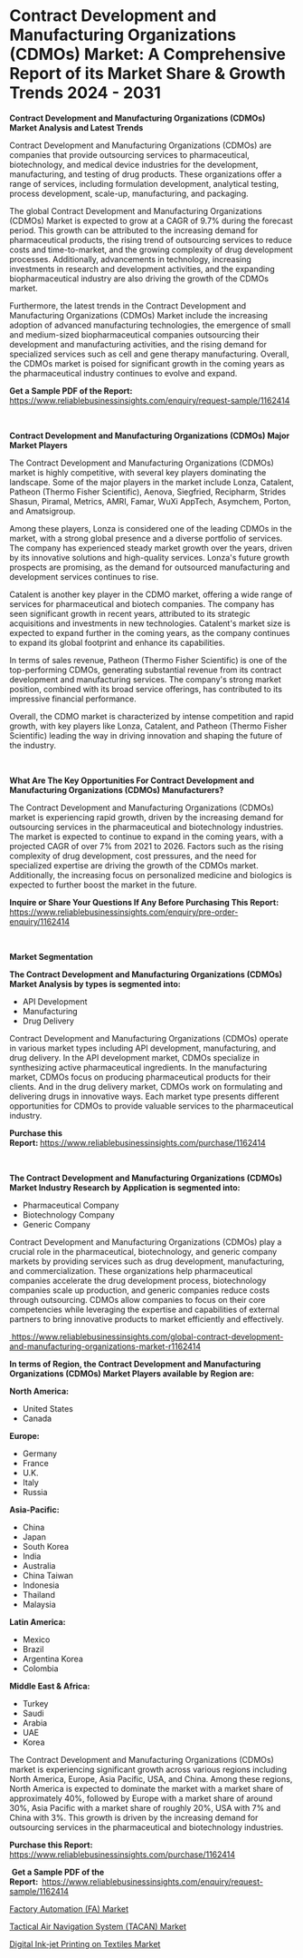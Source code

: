 <p><h1>Contract Development and Manufacturing Organizations (CDMOs) Market: A Comprehensive Report of its Market Share & Growth Trends 2024 - 2031</h1></p><p><strong>Contract Development and Manufacturing Organizations (CDMOs) Market Analysis and Latest Trends</strong></p>
<p><p>Contract Development and Manufacturing Organizations (CDMOs) are companies that provide outsourcing services to pharmaceutical, biotechnology, and medical device industries for the development, manufacturing, and testing of drug products. These organizations offer a range of services, including formulation development, analytical testing, process development, scale-up, manufacturing, and packaging.</p><p>The global Contract Development and Manufacturing Organizations (CDMOs) Market is expected to grow at a CAGR of 9.7% during the forecast period. This growth can be attributed to the increasing demand for pharmaceutical products, the rising trend of outsourcing services to reduce costs and time-to-market, and the growing complexity of drug development processes. Additionally, advancements in technology, increasing investments in research and development activities, and the expanding biopharmaceutical industry are also driving the growth of the CDMOs market.</p><p>Furthermore, the latest trends in the Contract Development and Manufacturing Organizations (CDMOs) Market include the increasing adoption of advanced manufacturing technologies, the emergence of small and medium-sized biopharmaceutical companies outsourcing their development and manufacturing activities, and the rising demand for specialized services such as cell and gene therapy manufacturing. Overall, the CDMOs market is poised for significant growth in the coming years as the pharmaceutical industry continues to evolve and expand.</p></p>
<p><strong>Get a Sample PDF of the Report:&nbsp;</strong> <a href="https://www.reliablebusinessinsights.com/enquiry/request-sample/1162414">https://www.reliablebusinessinsights.com/enquiry/request-sample/1162414</a></p>
<p>&nbsp;</p>
<p><strong>Contract Development and Manufacturing Organizations (CDMOs) Major Market Players</strong></p>
<p><p>The Contract Development and Manufacturing Organizations (CDMOs) market is highly competitive, with several key players dominating the landscape. Some of the major players in the market include Lonza, Catalent, Patheon (Thermo Fisher Scientific), Aenova, Siegfried, Recipharm, Strides Shasun, Piramal, Metrics, AMRI, Famar, WuXi AppTech, Asymchem, Porton, and Amatsigroup.</p><p>Among these players, Lonza is considered one of the leading CDMOs in the market, with a strong global presence and a diverse portfolio of services. The company has experienced steady market growth over the years, driven by its innovative solutions and high-quality services. Lonza's future growth prospects are promising, as the demand for outsourced manufacturing and development services continues to rise.</p><p>Catalent is another key player in the CDMO market, offering a wide range of services for pharmaceutical and biotech companies. The company has seen significant growth in recent years, attributed to its strategic acquisitions and investments in new technologies. Catalent's market size is expected to expand further in the coming years, as the company continues to expand its global footprint and enhance its capabilities.</p><p>In terms of sales revenue, Patheon (Thermo Fisher Scientific) is one of the top-performing CDMOs, generating substantial revenue from its contract development and manufacturing services. The company's strong market position, combined with its broad service offerings, has contributed to its impressive financial performance.</p><p>Overall, the CDMO market is characterized by intense competition and rapid growth, with key players like Lonza, Catalent, and Patheon (Thermo Fisher Scientific) leading the way in driving innovation and shaping the future of the industry.</p></p>
<p>&nbsp;</p>
<p><strong>What Are The Key Opportunities For Contract Development and Manufacturing Organizations (CDMOs) Manufacturers?</strong></p>
<p><p>The Contract Development and Manufacturing Organizations (CDMOs) market is experiencing rapid growth, driven by the increasing demand for outsourcing services in the pharmaceutical and biotechnology industries. The market is expected to continue to expand in the coming years, with a projected CAGR of over 7% from 2021 to 2026. Factors such as the rising complexity of drug development, cost pressures, and the need for specialized expertise are driving the growth of the CDMOs market. Additionally, the increasing focus on personalized medicine and biologics is expected to further boost the market in the future.</p></p>
<p><strong>Inquire or Share Your Questions If Any Before Purchasing This Report:</strong> <a href="https://www.reliablebusinessinsights.com/enquiry/pre-order-enquiry/1162414">https://www.reliablebusinessinsights.com/enquiry/pre-order-enquiry/1162414</a></p>
<p>&nbsp;</p>
<p><strong>Market Segmentation</strong></p>
<p><strong>The Contract Development and Manufacturing Organizations (CDMOs) Market Analysis by types is segmented into:</strong></p>
<p><ul><li>API Development</li><li>Manufacturing</li><li>Drug Delivery</li></ul></p>
<p><p>Contract Development and Manufacturing Organizations (CDMOs) operate in various market types including API development, manufacturing, and drug delivery. In the API development market, CDMOs specialize in synthesizing active pharmaceutical ingredients. In the manufacturing market, CDMOs focus on producing pharmaceutical products for their clients. And in the drug delivery market, CDMOs work on formulating and delivering drugs in innovative ways. Each market type presents different opportunities for CDMOs to provide valuable services to the pharmaceutical industry.</p></p>
<p><strong>Purchase this Report:&nbsp;</strong><a href="https://www.reliablebusinessinsights.com/purchase/1162414">https://www.reliablebusinessinsights.com/purchase/1162414</a></p>
<p>&nbsp;</p>
<p><strong>The Contract Development and Manufacturing Organizations (CDMOs) Market Industry Research by Application is segmented into:</strong></p>
<p><ul><li>Pharmaceutical Company</li><li>Biotechnology Company</li><li>Generic Company</li></ul></p>
<p><p>Contract Development and Manufacturing Organizations (CDMOs) play a crucial role in the pharmaceutical, biotechnology, and generic company markets by providing services such as drug development, manufacturing, and commercialization. These organizations help pharmaceutical companies accelerate the drug development process, biotechnology companies scale up production, and generic companies reduce costs through outsourcing. CDMOs allow companies to focus on their core competencies while leveraging the expertise and capabilities of external partners to bring innovative products to market efficiently and effectively.</p></p>
<p><a href="https://www.reliablebusinessinsights.com/global-contract-development-and-manufacturing-organizations-market-r1162414">&nbsp;https://www.reliablebusinessinsights.com/global-contract-development-and-manufacturing-organizations-market-r1162414</a></p>
<p><strong>In terms of Region, the Contract Development and Manufacturing Organizations (CDMOs) Market Players available by Region are:</strong></p>
<p>
    <p> <strong> North America: </strong>
        <ul>
            <li>United States</li>
            <li>Canada</li>
        </ul>
        </p> 
    <p> <strong> Europe: </strong>
        <ul>
            <li>Germany</li>
            <li>France</li>
            <li>U.K.</li>
            <li>Italy</li>
            <li>Russia</li>
        </ul>
        </p> 
    <p> <strong> Asia-Pacific: </strong>
        <ul>
            <li>China</li>
            <li>Japan</li>
            <li>South Korea</li>
            <li>India</li>
            <li>Australia</li>
            <li>China Taiwan</li>
            <li>Indonesia</li>
            <li>Thailand</li>
            <li>Malaysia</li>
        </ul>
        </p> 
    <p> <strong> Latin America: </strong>
        <ul>
            <li>Mexico</li>
            <li>Brazil</li>
            <li>Argentina Korea</li>
            <li>Colombia</li>
        </ul>
        </p> 
    <p> <strong> Middle East & Africa: </strong>
        <ul>
            <li>Turkey</li>
            <li>Saudi</li>
            <li>Arabia</li>
            <li>UAE</li>
            <li>Korea</li>
        </ul>
    </p>
    </p>
<p><p>The Contract Development and Manufacturing Organizations (CDMOs) market is experiencing significant growth across various regions including North America, Europe, Asia Pacific, USA, and China. Among these regions, North America is expected to dominate the market with a market share of approximately 40%, followed by Europe with a market share of around 30%, Asia Pacific with a market share of roughly 20%, USA with 7% and China with 3%. This growth is driven by the increasing demand for outsourcing services in the pharmaceutical and biotechnology industries.</p></p>
<p><strong>Purchase this Report: </strong><a href="https://www.reliablebusinessinsights.com/purchase/1162414">https://www.reliablebusinessinsights.com/purchase/1162414</a></p>
<p>&nbsp;<strong>Get a Sample PDF of the Report:&nbsp;&nbsp;</strong><a href="https://www.reliablebusinessinsights.com/enquiry/request-sample/1162414">https://www.reliablebusinessinsights.com/enquiry/request-sample/1162414</a></p>
<p><strong></strong></p>
<p><p><a href="https://github.com/gdfhhhj/Market-Research-Report-List-5/blob/main/factory-automation-fa-market.md">Factory Automation (FA) Market</a></p><p><a href="https://github.com/nathandecarvalho/Market-Research-Report-List-4/blob/main/tactical-air-navigation-system-tacan-market.md">Tactical Air Navigation System (TACAN) Market</a></p><p><a href="https://github.com/julyju69/Market-Research-Report-List-4/blob/main/digital-ink-jet-printing-on-textiles-market.md">Digital Ink-jet Printing on Textiles Market</a></p></p>